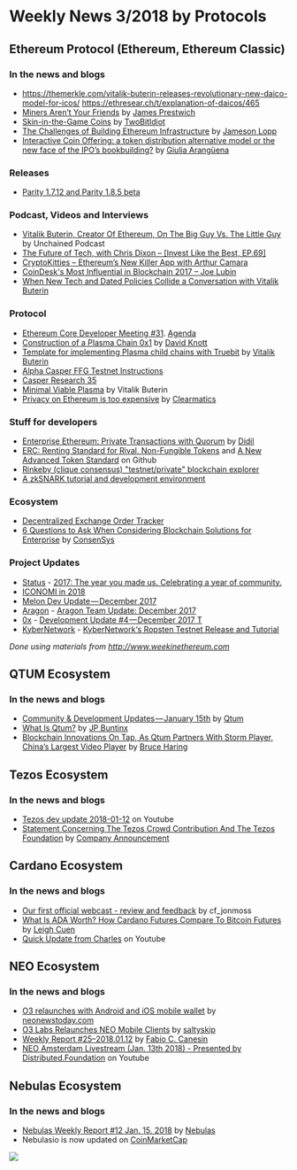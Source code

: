 # Weekly News 3/2018 by Protocols

## Ethereum Protocol (Ethereum, Ethereum Classic)
### In the news and blogs
* https://themerkle.com/vitalik-buterin-releases-revolutionary-new-daico-model-for-icos/ https://ethresear.ch/t/explanation-of-daicos/465
* [Miners Aren’t Your Friends](https://blog.keep.network/miners-arent-your-friends-cde9b6e0e9ac) by [James Prestwich](https://blog.keep.network/@Prestwich)
* [Skin-in-the-Game Coins](https://medium.com/tbis-weekly-bits/skin-in-the-game-coins-da0afdfdc650) by [TwoBitIdiot](https://medium.com/@twobitidiot)
* [The Challenges of Building Ethereum Infrastructure](https://medium.com/@lopp/the-challenges-of-building-ethereum-infrastructure-87e443e47a4b) by [Jameson Lopp](https://medium.com/@lopp)
* [Interactive Coin Offering: a token distribution alternative model or the new face of the IPO’s bookbuilding?](https://medium.com/fintech4italy/interactive-coin-offering-a-token-distribution-alternative-model-or-the-new-face-of-the-ipos-61eee71e75ef) by [Giulia Arangüena](https://medium.com/@giuara)

### Releases
* [Parity 1.7.12 and Parity 1.8.5 beta](https://github.com/paritytech/parity/releases)

### Podcast, Videos and Interviews  
* [Vitalik Buterin, Creator Of Ethereum, On The Big Guy Vs. The Little Guy](http://unchainedpodcast.co/vitalik-buterin-creator-of-ethereum-on-the-big-guy-vs-the-little-guy) by Unchained Podcast
* [The Future of Tech, with Chris Dixon – [Invest Like the Best, EP.69]](http://investorfieldguide.com/dixon/)
* [CryptoKitties – Ethereum’s New Killer App with Arthur Camara](http://blockchain.global/cryptokitties/)
* [CoinDesk's Most Influential in Blockchain 2017 – Joe Lubin](https://www.youtube.com/watch?v=d_LYMtI7hjs)
* [When New Tech and Dated Policies Collide a Conversation with Vitalik Buterin](https://www.youtube.com/watch?v=KlIFQ7GIdBA)

### Protocol
* [Ethereum Core Developer Meeting #31](https://www.youtube.com/watch?v=biNCOCQdjQ0). [Agenda](https://github.com/ethereum/pm/issues/29)
* [Construction of a Plasma Chain 0x1](https://blog.omisego.network/construction-of-a-plasma-chain-0x1-614f6ebd1612) by [David Knott](https://blog.omisego.network/@davidlknott)
* [Template for implementing Plasma child chains with Truebit](https://github.com/mrsmkl/truebit-plasma) by [Vitalik Buterin](https://blog.ethereum.org/author/vitalik-buterin/)
* [Alpha Casper FFG Testnet Instructions](http://notes.eth.sg/MYEwhswJwMzAtADgCwEYBM9kAYBGJ4wBTETKdGZdXAVmRvUQDYg=?view)
* [Casper Research 35](https://www.youtube.com/watch?v=5DkBNpLtTUE)
* [Minimal Viable Plasma](https://ethresear.ch/t/minimal-viable-plasma/426) by Vitalik Buterin
* [Privacy on Ethereum is too expensive](https://medium.com/@clearmatics/privacy-on-ethereum-is-too-expensive-fb8b9e1815b2) by [Clearmatics](https://medium.com/@clearmatics)

### Stuff for developers
* [Enterprise Ethereum: Private Transactions with Quorum](https://medium.com/@didil/enterprise-ethereum-private-transactions-with-quorum-b0574bb60700) by [Didil](https://medium.com/@didil)
* [ERC: Renting Standard for Rival, Non-Fungible Tokens](https://github.com/ethereum/EIPs/issues/809) and [A New Advanced Token Standard](https://github.com/ethereum/EIPs/issues/777) on Github
* [Rinkeby (clique consensus) "testnet/private" blockchain explorer](https://www.reddit.com/r/ethereum/comments/7nzgpa/rinkeby_clique_consensus_testnetprivate/)
* [A zkSNARK tutorial and development environment](https://github.com/howardwu/libsnark-tutorial)

### Ecosystem
* [Decentralized Exchange Order Tracker](https://etherscan.io/dextracker)
* [6 Questions to Ask When Considering Blockchain Solutions for Enterprise](https://media.consensys.net/6-questions-to-ask-when-considering-blockchain-solutions-for-enterprise-10616a0c63c4) by [ConsenSys](https://media.consensys.net/@ConsenSys)

### Project Updates
* [Status](status.im) - [2017: The year you made us. Celebrating a year of community.](https://blog.status.im/2017-the-year-you-made-us-celebrating-a-year-of-community-896e237a74f0)
* [ICONOMI in 2018](https://medium.com/iconominet/iconomi-in-2018-e9d01ee5159e)
* [Melon Dev Update — December 2017](https://medium.com/melonport-blog/melon-dev-update-december-2017-ac411b26404d)
* [Aragon](https://aragon.one/) - [Aragon Team Update: December 2017](https://blog.aragon.one/aragon-team-update-december-2017-cf076d3a46a3)
* [0x](https://0xproject.com/) - [Development Update #4 — December 2017
T](https://blog.0xproject.com/development-update-4-december-2017-f1873f5685c7)
* [KyberNetwork](https://kyber.network/) - [KyberNetwork‘s Ropsten Testnet Release and Tutorial](https://blog.kyber.network/kybernetwork-s-ropsten-testnet-release-and-tutorial-3129928660d7)

*Done using materials from http://www.weekinethereum.com*

## QTUM Ecosystem
### In the news and blogs
* [Community & Development Updates — January 15th](https://blog.qtum.org/community-development-updates-january-15th-867b5e9c6805) by [Qtum](https://blog.qtum.org/@Qtum)
* [What Is Qtum?](https://themerkle.com/what-is-qtum//) by [JP Buntinx](https://themerkle.com/author/writer10/)
* [Blockchain Innovations On Tap, As Qtum Partners With Storm Player, China’s Largest Video Player](http://blocktribune.com/blockchain-innovations-tap-qtum-partners-storm-player-chinas-largest-video-player/) by [Bruce Haring](http://blocktribune.com/author/bruce_haring/)

## Tezos Ecosystem
### In the news and blogs
* [Tezos dev update 2018-01-12](https://www.youtube.com/watch?v=NdR4YpkK_HQ&feature=youtu.be&a=) on Youtube
* [Statement Concerning The Tezos Crowd Contribution And The Tezos Foundation](http://fintechnews.ch/blockchain_bitcoin/statement-concerning-tezos-crowd-contribution-tezos-foundation/14375/) by [Company Announcement](http://fintechnews.ch/)

## Cardano Ecosystem
### In the news and blogs
* [Our first official webcast - review and feedback](https://forum.cardanohub.org/t/our-first-official-webcast-review-and-feedback/6325) by cf_jonmoss
* [What Is ADA Worth? How Cardano Futures Compare To Bitcoin Futures](http://www.ibtimes.com/what-ada-worth-how-cardano-futures-compare-bitcoin-futures-2640025) by [Leigh Cuen](http://www.ibtimes.com/reporters/leigh-cuen)
* [Quick Update from Charles](https://www.youtube.com/watch?v=AYCfikWgEzg&feature=youtu.be) on Youtube

## NEO Ecosystem
### In the news and blogs
* [O3 relaunches with Android and iOS mobile wallet](https://neonewstoday.com/development/o3-relaunches-with-android-and-ios-mobile-wallet/) by [neonewstoday.com](neonewstoday.com)
* [O3 Labs Relaunches NEO Mobile Clients](https://steemit.com/neo/@saltyskip/o3-labs-relaunches-neo-mobile-clients) by [saltyskip](https://steemit.com/@saltyskip)
* [Weekly Report #25–2018.01.12](https://medium.com/proof-of-working/weekly-report-25-2018-01-12-98bc2f1ed41d) by [Fabio C. Canesin](https://medium.com/@canesin)
* [NEO Amsterdam Livestream (Jan. 13th 2018) - Presented by Distributed.Foundation](https://www.youtube.com/watch?v=bJ6l2cyJhIw) on Youtube

## Nebulas Ecosystem
### In the news and blogs
* [Nebulas Weekly Report #12 Jan. 15, 2018](https://medium.com/nebulasio/nebulas-weekly-report-12-jan-15-2018-675cf0fcafe5) by [Nebulas](https://medium.com/@nebulasio)
* Nebulasio is now updated on [CoinMarketCap](https://coinmarketcap.com/currencies/nebulas-token/)


[![](https://steemitimages.com/DQmdkWT6cCPVYNzZASwHD3WZ5hKpHQv7927MvBt8wRYDDEC/image.png)](http://company.cyber.fund/#newsletter)
